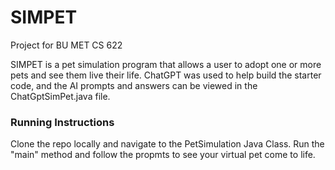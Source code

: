 # SIMPET
Project for BU MET CS 622

SIMPET is a pet simulation program that allows a user to adopt one or more pets and see them live
their life. ChatGPT was used to help build the starter code, and the AI prompts and answers can be viewed
in the ChatGptSimPet.java file.

### Running Instructions

Clone the repo locally and navigate to the PetSimulation Java Class. Run the "main" method and follow
the propmts to see your virtual pet come to life.
